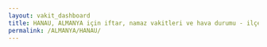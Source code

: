 ```yaml
---
layout: vakit_dashboard
title: HANAU, ALMANYA için iftar, namaz vakitleri ve hava durumu - ilçe/eyalet seç
permalink: /ALMANYA/HANAU/
---
```


<script type="text/javascript">
  var GLOBAL_COUNTRY = 'ALMANYA';
  var GLOBAL_CITY = 'HANAU';
  var GLOBAL_STATE = '';
  var lat = 72;
  var lon = 21;
</script>
